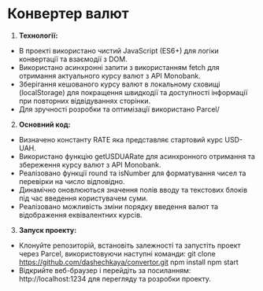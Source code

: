 # Конвертер валют

1. **Технології:**
  - В проекті використано чистий JavaScript (ES6+) для логіки конвертації та взаємодії з DOM.
  - Використано асинхронні запити з використанням fetch для отримання актуального курсу валют з API Monobank.
  - Зберігання кешованого курсу валют в локальному сховищі (localStorage) для покращення швидкодії та доступності інформації при повторних відвідуваннях сторінки.
  - Для зручності розробки та оптимізації використано Parcel/
   
2. **Основний код:**
  - Визначено константу RATE яка представляє стартовий курс USD-UAH.
  - Використано функцію getUSDUARate для асинхронного отримання та збереження курсу валют з API Monobank.
  - Реалізовано функції round та isNumber для форматування чисел та перевірки на число відповідно.
  - Динамічно оновлюються значення полів вводу та текстових блоків під час введення користувачем суми.
  - Реалізовано можливість зміни порядку введення валют та відображення еквівалентних курсів.

3. **Запуск проекту:**
  - Клонуйте репозиторій, встановіть залежності та запустіть проект через Parcel, використовуючи наступні команди:
    git clone https://github.com/dashechkaya/convertor.git
    npm install
    npm start
  - Відкрийте веб-браузер і перейдіть за посиланням: http://localhost:1234 для перегляду та розробки проекту.
